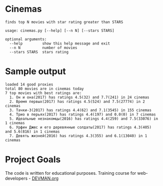 # Cinemas
```
finds top N movies with star rating greater than STARS

usage: cinemas.py [--help] [--n N] [--stars STARS]

optional arguments:
  --help         show this help message and exit
  --n N          number of movies
  --stars STARS  stars rating
```
# Sample output
```bazaar
loaded 14 good proxies
total 80 movies are in cinemas today
7 top movies with best ratings are:
  1. Он и она(2017) has ratings 4.5(32) and 7.7(241) in 24 cinemas
  2. Время первых(2017) has ratings 4.5(524) and 7.5(27774) in 2 cinemas
  3. Тачки-3(2017) has ratings 4.4(62) and 7.1(3545) in 155 cinemas
  4. Трио в перьях(2017) has ratings 4.4(197) and 0.0(0) in 7 cinemas
  5. Идеальные незнакомцы(2016) has ratings 4.4(259) and 7.5(33076) in 1 cinemas
  6. Урфин Джюс и его деревянные солдаты(2017) has ratings 4.3(405) and 5.6(816) in 1 cinemas
  7. Девять жизней(2016) has ratings 4.3(355) and 6.1(13040) in 1 cinemas
```

# Project Goals

The code is written for educational purposes. Training course for web-developers - [DEVMAN.org](https://devman.org)
